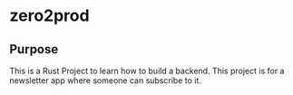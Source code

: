 # zero2prod

## Purpose
This is a Rust Project to learn how to build a backend. This project is for a newsletter app where someone can subscribe to it.
